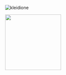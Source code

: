 
<p align="left"> <img src="https://komarev.com/ghpvc/?username=kleidione&color=blue&style=flat&label=PROFILE+VIEWS" alt="kleidione" /> </p>
<div>
  <a href="https://github.com/kleidione">
  <img height="180em" src="https://github-readme-stats.vercel.app/api?username=kleidione&show_icons=true&theme=radical&include_all_commits=true count_private=true"/>
</div>
